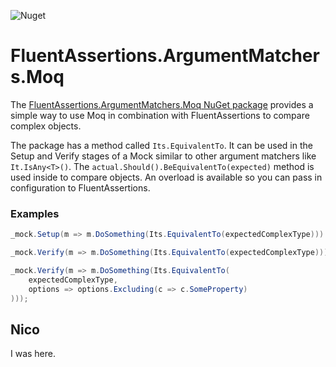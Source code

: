 ![Nuget](https://img.shields.io/nuget/dt/FluentAssertions.ArgumentMatchers.Moq)

FluentAssertions.ArgumentMatchers.Moq
===

The [FluentAssertions.ArgumentMatchers.Moq NuGet package](https://www.nuget.org/packages/FluentAssertions.ArgumentMatchers.Moq/) provides a simple way to use Moq in combination with FluentAssertions to compare complex objects.

The package has a method called `Its.EquivalentTo`. It can be used in the Setup and Verify stages of a Mock similar to other argument matchers like ` It.IsAny<T>()`. The `actual.Should().BeEquivalentTo(expected)` method is used inside to compare objects. An overload is available so you can pass in configuration to FluentAssertions.

### Examples
```csharp
_mock.Setup(m => m.DoSomething(Its.EquivalentTo(expectedComplexType))).Returns(result);

_mock.Verify(m => m.DoSomething(Its.EquivalentTo(expectedComplexType)));

_mock.Verify(m => m.DoSomething(Its.EquivalentTo(
    expectedComplexType, 
    options => options.Excluding(c => c.SomeProperty)
)));
```

## Nico

I was here.